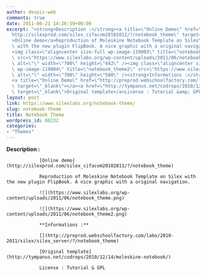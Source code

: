 ```yaml
---
author: devpix-web
comments: true
date: 2011-06-21 14:26:59+00:00
excerpt: "<strong>Description :</strong><a title=\"Online Demo\" href=\"\
  http://silexprod.com/silex_cifacom20102011/?/notebook_theme\" target=\"_blank\"\
  >Online demo</a>Reproduction of Moleskine Notebook Template on Silex\
  \ with the new plugin FlipBook. A nice graphic with a original navigation.\
  <img class=\"aligncenter size-full wp-image-119003\" title=\"notebook_theme\"\
  \ src=\"https://www.silexlabs.org/wp-content/uploads/2011/06/notebook_theme.png\"\
  \ alt=\"\" width=\"700\" height=\"442\" /><img class=\"aligncenter size-full\
  \ wp-image-119004\" title=\"notebook_theme2\" src=\"https://www.silexlabs.org/wp-content/uploads/2011/06/notebook_theme2.png\"\
  \ alt=\"\" width=\"700\" height=\"500\" /><strong>Informations :</strong>\
  <a title=\"Online Demo\" href=\"http://preprod.webschoolfactory.com/labo/2010-2011/silex/silex_server/?/notebook_theme\"\
  \ target=\"_blank\"></a><a href=\"http://tympanus.net/codrops/2010/12/14/moleskine-notebook/\"\
  \ target=\"_blank\">Original template</a>License : Tutorial &amp; GPL"
layout: post
link: https://www.silexlabs.org/notebook-theme/
slug: notebook-theme
title: Notebook Theme
wordpress_id: 86232
categories:
- "Themes"
---
```


**Description :**

				[Online demo](http://silexprod.com/silex_cifacom20102011/?/notebook_theme)

				Reproduction of Moleskine Notebook Template on Silex with the new plugin FlipBook. A nice graphic with a original navigation.

				![](https://www.silexlabs.org/wp-content/uploads/2011/06/notebook_theme.png)

				![](https://www.silexlabs.org/wp-content/uploads/2011/06/notebook_theme2.png)

				**Informations :**

				[](http://preprod.webschoolfactory.com/labo/2010-2011/silex/silex_server/?/notebook_theme)

				[Original template](http://tympanus.net/codrops/2010/12/14/moleskine-notebook/)

				License : Tutorial & GPL
